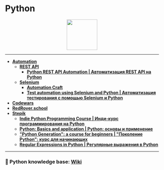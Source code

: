# Python

<div id="header" align="center">
  <img src="https://upload.wikimedia.org/wikipedia/commons/c/c3/Python-logo-notext.svg" width="100"/>
</div>

---

- [**Automation**](https://github.com/vypiemzalyubov/python/tree/main/Automation)
  - [**REST API**](https://github.com/vypiemzalyubov/python/tree/main/Automation/REST%20API)
    - [**Python REST API Automation | Автоматизация REST API на Python**](https://github.com/vypiemzalyubov/python/tree/main/Automation/REST%20API/Python%20REST%20API%20Automation)
  - [**Selenium**](https://github.com/vypiemzalyubov/python/tree/main/Automation/Selenium)
    - [**Automation Craft**](https://github.com/vypiemzalyubov/python/tree/main/Automation/Selenium/Automation%20Craft)
    - [**Test automation using Selenium and Python | Автоматизация тестирования с помощью Selenium и Python**](https://github.com/vypiemzalyubov/python/tree/main/Automation/Selenium/Test%20automation%20using%20Selenium%20and%20Python)
- [**Codewars**](https://github.com/vypiemzalyubov/python/tree/main/Codewars)
- [**RedRover.school**](https://github.com/vypiemzalyubov/python/tree/main/RedRover.school)
- [**Stepik**](https://github.com/vypiemzalyubov/python/tree/main/Stepik)
  - [**Indie Python Programming Course | Инди-курс программирования на Python**](https://github.com/vypiemzalyubov/python/tree/main/Stepik/Indie%20Python%20Programming%20Course)
  - [**Python: Basics and application | Python: основы и применение**](https://github.com/vypiemzalyubov/python/tree/main/Stepik/Python%20Basics%20and%20application)
  - [**"Python Generation": a course for beginners | "Поколение Python": курс для начинающих**](https://github.com/vypiemzalyubov/python/tree/main/Stepik/Python%20Generation%20a%20course%20for%20beginners)
  - [**Regular Expressions in Python | Регулярные выражения в Python**](https://github.com/vypiemzalyubov/python/tree/main/Stepik/Regular%20Expressions%20in%20Python)
---
### :rocket: Python knowledge base: [Wiki](https://github.com/vypiemzalyubov/python/wiki)
